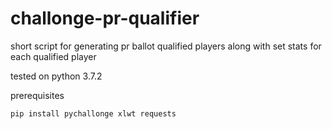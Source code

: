 # challonge-pr-qualifier
short script for generating pr ballot qualified players along with set stats for each qualified player

tested on python 3.7.2

prerequisites
```
pip install pychallonge xlwt requests
```
